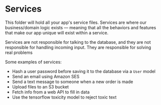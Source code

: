 # Services

This folder will hold all your app's service files. Services are where our business/domain logic exists — meaning that all the behaviors and features that make our app unique will exist within a service.

Services are not responsible for talking to the database, and they are not responsible for handling incoming input. They are responsible for solving real problems

Some examples of services:

- Hash a user password before saving it to the database via a `User` model
- Send an email using Amazon SES
- Send a text message to someone when a new order is made
- Upload files to an S3 bucket
- Fetch info from a web API to fill in data
- Use the tensorflow toxicity model to reject toxic text

